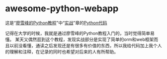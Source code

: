 awesome-python-webapp
=====================

这是“[廖雪峰的Python教程](http://www.liaoxuefeng.com/wiki/001374738125095c955c1e6d8bb493182103fac9270762a000)”中“[实战](http://www.liaoxuefeng.com/wiki/001374738125095c955c1e6d8bb493182103fac9270762a000/001397616003925a3d157284cd24bc0952d6c4a7c9d8c55000)”章的[Python代码](https://github.com/michaelliao/awesome-python-webapp)

记得在大学的时候，我就是通过廖雪峰的Python教程入门的，当时觉得简单易懂。
某天又偶然逛到这个教程，发现实战部分是实现了简单的orm和web框架而且以前没看懂，通读之后发现还是有很多有价值的东西，所以我给代码加上我个人的理解和注释，在记录的同时也希望对后来的人有所帮助。
